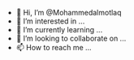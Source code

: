- 👋 Hi, I’m @Mohammedalmotlaq
- 👀 I’m interested in ...
- 🌱 I’m currently learning ...
- 💞️ I’m looking to collaborate on ...
- 📫 How to reach me ...

<!---
Mohammedalmotlaq/Mohammedalmotlaq is a ✨ special ✨ repository because its `README.md` (this file) appears on your GitHub profile.
You can click the Preview link to take a look at your changes.
--->
